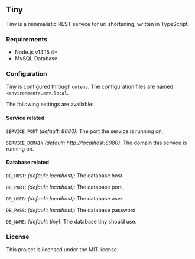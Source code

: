## Tiny
Tiny is a minimalistic REST service for url shortening, written in TypeScript.

### Requirements
- Node.js v14.15.4+
- MySQL Database

### Configuration
Tiny is configured through `dotenv`.
The configuration files are named `<environment>.env.local`.

The following settings are available:

#### Service related
`SERVICE_PORT` _(default: 8080)_: The port the service is running on.

`SERVICE_DOMAIN` _(default: http://localhost:8080)_: The domain this service is running on.

#### Database related
`DB_HOST`: _(default: localhost)_: The database host.

`DB_PORT`: _(default: localhost)_: The database port.

`DB_USER`: _(default: localhost)_: The database user.

`DB_PASS`: _(default: localhost)_: The database password.

`DB_NAME`: _(default: tiny)_: The database tiny should use.

### License
This project is licensed under the MIT license.
